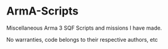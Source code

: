 # ArmA-Scripts
Miscellaneous Arma 3 SQF Scripts and missions I have made.

No warranties, code belongs to their respective authors, etc
